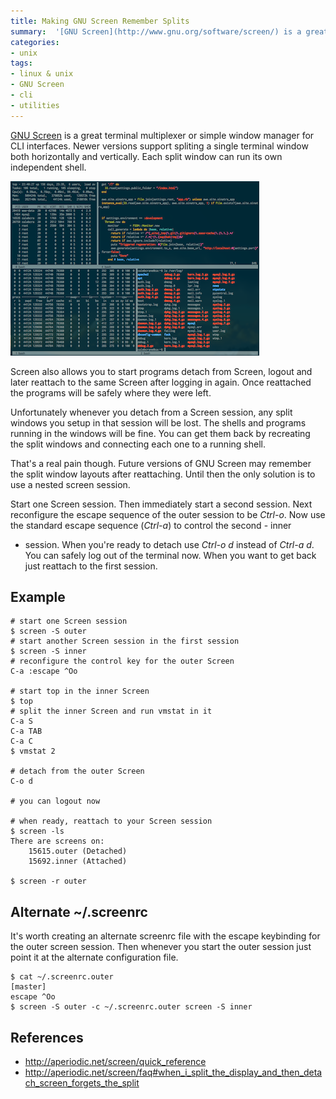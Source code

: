 ```yaml
---
title: Making GNU Screen Remember Splits
summary:  '[GNU Screen](http://www.gnu.org/software/screen/) is a great terminal multiplexer or simple window manager for CLI interfaces. Newer versions support spliting a single terminal window both horizontally and vertically. Whenever you detach from a Screen session, any split windows you setup in that session will be lost unless you run nested Screen sessions.'
categories:
- unix
tags:
- linux & unix
- GNU Screen
- cli
- utilities
---
```


[GNU Screen](http://www.gnu.org/software/screen/) is a great terminal
multiplexer or simple window manager for CLI interfaces. Newer versions
support spliting a single terminal window both horizontally and
vertically. Each split window can run its own independent shell.

![GNU Screen - terminal multiplexer](/images/blog/making-gnu-screen-remember-splits.png)

Screen also allows you to start programs detach from Screen, logout
and later reattach to the same Screen after logging in again. Once
reattached the programs will be safely where they were left.

Unfortunately whenever you detach from a Screen session, any split
windows you setup in that session will be lost. The shells and programs
running in the windows will be fine. You can get them back by recreating
the split windows and connecting each one to a running shell.

That's a real pain though. Future versions of GNU Screen may remember
the split window layouts after reattaching. Until then the only solution
is to use a nested screen session.

Start one Screen session. Then immediately start a second session. Next
reconfigure the escape sequence of the outer session to be *Ctrl-o*. Now
use the standard escape sequence (*Ctrl-a*) to control the second - inner
- session. When you're ready to detach use *Ctrl-o d* instead of *Ctrl-a
  d*. You can safely log out of the terminal now. When you want to get
back just reattach to the first session.


## Example

```shell
# start one Screen session
$ screen -S outer
# start another Screen session in the first session
$ screen -S inner
# reconfigure the control key for the outer Screen
C-a :escape ^Oo

# start top in the inner Screen
$ top
# split the inner Screen and run vmstat in it
C-a S
C-a TAB
C-a C
$ vmstat 2

# detach from the outer Screen
C-o d

# you can logout now

# when ready, reattach to your Screen session
$ screen -ls
There are screens on:
	15615.outer	(Detached)
	15692.inner	(Attached)

$ screen -r outer
```

## Alternate ~/.screenrc
It's worth creating an alternate screenrc file with the escape
keybinding for the outer screen session. Then whenever you start the
outer session just point it at the alternate configuration file.

```shell
$ cat ~/.screenrc.outer                                                                                                                                                                    [master]
escape ^Oo
$ screen -S outer -c ~/.screenrc.outer screen -S inner  
```

## References
 - http://aperiodic.net/screen/quick_reference
 - http://aperiodic.net/screen/faq#when_i_split_the_display_and_then_detach_screen_forgets_the_split
